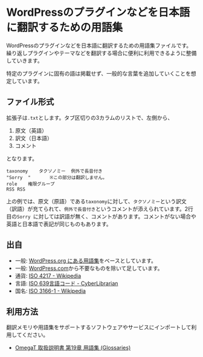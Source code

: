 # WordPressのプラグインなどを日本語に翻訳するための用語集

WordPressのプラグインなどを日本語に翻訳するための用語集ファイルです。繰り返しプラグインやテーマなどを翻訳する場合に便利に利用できるように整備していきます。

特定のプラグインに固有の語は掲載せず、一般的な言葉を追加していくことを想定しています。

## ファイル形式

拡張子は`.txt`とします。タブ区切りの3カラムのリストで、左側から、

1. 原文（英語）
2. 訳文（日本語）
3. コメント

となります。

```
taxonomy	タクソノミー	例外で長音付き
"Sorry	"		※この部分は翻訳しません。
role	権限グループ
RSS	RSS
```

上の例では、原文（原語）である`taxonomy`に対して、`タクソノミー`という訳文（訳語）が充てられて、`例外で長音付き`というコメントが添えられています。2行目の`Sorry `に対しては訳語が無く、コメントがあります。コメントがない場合や英語と日本語で表記が同じものもあります。

## 出自

- 一般: [WordPress.org にある用語集](https://translate.wordpress.org/projects/wp/dev/ja/default/glossary)をベースとしています。
- 一般: [WordPress.com](https://translate.wordpress.com/projects/wpcom/ja/default/glossary)から不要なものを除いて足しています。
- 通貨: [ISO 4217 - Wikipedia](https://ja.wikipedia.org/wiki/ISO_4217)
- 言語: [ISO 639言語コード - CyberLibrarian](http://www.asahi-net.or.jp/~ax2s-kmtn/ref/iso639.html)
- 国名: [ISO 3166-1 - Wikipedia](https://ja.wikipedia.org/wiki/ISO_3166-1)

## 利用方法

翻訳メモリや用語集をサポートするソフトウェアやサービスにインポートして利用してください。

- [OmegaT 取扱説明書 第19章 用語集 \(Glossaries\)](http://omegat.sourceforge.net/manual-latest/ja/chapter.glossaries.html)
